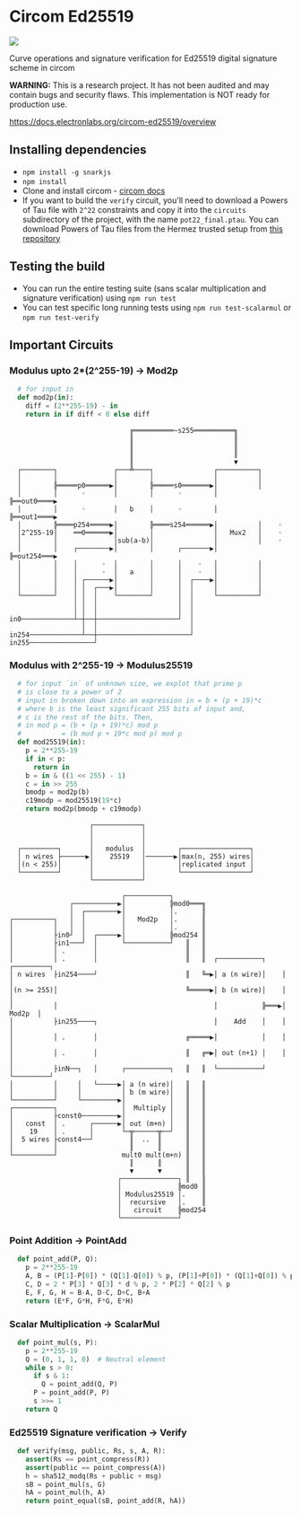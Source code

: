 # Circom Ed25519

<img src="https://github.com/Electron-Labs/circom-ed25519/actions/workflows/actions.yml/badge.svg?branch=master">

Curve operations and signature verification for Ed25519 digital signature scheme in circom 

**WARNING:** This is a research project. It has not been audited and may contain bugs and security flaws. This implementation is NOT ready for production use.

https://docs.electronlabs.org/circom-ed25519/overview


## Installing dependencies
- `npm install -g snarkjs`
- `npm install`
- Clone and install circom - [circom docs](https://docs.circom.io/getting-started/installation/)
- If you want to build the `verify` circuit, you'll need to download a Powers of Tau file with `2^22` constraints and copy it into the `circuits` subdirectory of the project, with the name `pot22_final.ptau`. You can download Powers of Tau files from the Hermez trusted setup from [this repository](https://github.com/iden3/snarkjs#7-prepare-phase-2)

## Testing the build
- You can run the entire testing suite (sans scalar multiplication and signature verification) using `npm run test`
- You can test specific long running tests using `npm run test-scalarmul` or `npm run test-verify`

## Important Circuits

### Modulus upto 2*(2^255-19) -> Mod2p
```python
  # for input in
  def mod2p(in):
    diff = (2**255-19) - in
    return in if diff < 0 else diff
```

```                                                                                
                              ╔══════════~s255══════════╗                 
                              ║                         ║                 
                              ║                         ║                 
                              ║                         ║                 
                              ║                         ▼                 
  ┌────────┐              ┌───╩────┐               ┌──────────┐           
  │        │              │        │               │          │           
  │        ╠═════p0══════▶│        ╠═════s0═══════▶│          │           
  │        │      ◦       │        │      ◦        │          ╠══out0════▶
  │        │      ◦       │   b    │      ◦        │          ╠══out1════▶
  │        ╠════p254═════▶│        ╠════s254══════▶│          │    ◦      
  │2^255-19│    ══0══════▶│        │               │   Mux2   │    ◦      
  │        │              │sub(a-b)│               │          │    ◦      
  │        │    ┌────────▶│        │      ┌───────▶│          ╠═out254═══▶
  │        │    │      ◦  │        │      │    ◦   │          │           
  │        │    │      ◦  │   a    │      │    ◦   │          │           
  │        │    │ ┌──────▶│        │      │  ┌────▶│          │           
  │        │    │ │  ┌───▶│        │      │  │     │          │           
  └────────┘    │ │  │    └────────┘      │  │     └──────────┘           
                │ │  │                    │  │                            
                │ │  │                    │  │                            
in0─────────────┴─┼──┼────────────────────┘  │                            
                  │  │                       │                            
in254─────────────┴──┼───────────────────────┘                            
in255────────────────┘ 
```                                                                                        

### Modulus with 2^255-19 -> Modulus25519
```python
  # for input `in` of unknown size, we explot that prime p
  # is close to a power of 2
  # input in broken down into an expression in = b + (p + 19)*c
  # where b is the least significant 255 bits of input and,
  # c is the rest of the bits. Then,
  # in mod p = (b + (p + 19)*c) mod p
  #          = (b mod p + 19*c mod p) mod p
  def mod25519(in):
    p = 2**255-19
    if in < p:
      return in
    b = in & ((1 << 255) - 1)
    c = in >> 255
    bmodp = mod2p(b)
    c19modp = mod25519(19*c)
    return mod2p(bmodp + c19modp)
```
```
                    ┌────────────┐
                    │            │
                    │            │
  ┌─────────┐       │   modulus  │        ┌─────────────────┐
  │ n wires ├──────▶│    25519   │───────▶│max(n, 255) wires│
  │(n < 255)│       │            │        │replicated input │
  └─────────┘       │            │        └─────────────────┘
                    └────────────┘
```

```
                            ┌───────────┐                                       
               ┌───────────▶│           ╠mod0═══╗                               
               │  ┌────────▶│           │.      ║                               
┌──────────┐   │  │         │   Mod2p   │.      ║                               
│          │   │  │         │           │.      ║                               
│          ├in0┘  │  ┌─────▶│           ╠mod254 ║                               
│          ├in1───┘  │      └───────────┘   ║   ║                               
│          │ .       │                      ║   ║                               
│          │ .       │                      ║   ║  ┌───────────┐    ┌─────────┐
│ n wires  ├in254────┘                      ║   ╚═▶│ a (n wire)│    │         │
│(n >= 255)│                                ╚═════▶│ b (n wire)│    │         │
│          │                                       │           ╠═══▶│  Mod2p  │
│          ├in255────┐                             │    Add    │    │         │
│          │ .       │                      ╔═════▶│           │    │         │
│          │ .       │                      ║   ╔═▶│ out (n+1) │    │         │
│          ├inN──┐   │      ┌───────────┐   ║   ║  └───────────┘    └─────────┘
│          │     │   └─────▶│ a (n wire)│   ║   ║                               
│          │     │          │ b (m wire)│   ║   ║                               
└──────────┘     └─────────▶│           │   ║   ║                               
┌──────────┐                │  Multiply │   ║   ║                               
│          ├const0─────────▶│           │   ║   ║                               
│   const  │ .      ┌──────▶│ out (m+n) │   ║   ║                               
│    19    │ .      │       └─╦──────╦──┘   ║   ║                               
│  5 wires ├const4──┘         ║  ..  ║      ║   ║                               
│          │                  ║      ║      ║   ║                               
└──────────┘                mult0 mult(m+n) ║   ║                               
                              ║      ║      ║   ║                               
                              ▼      ▼      ║   ║                               
                           ┌──────────────┐ ║   ║                               
                           │              ╠mod0 ║                               
                           │ Modulus25519 │.    ║                               
                           │  recursive   │.    ║                               
                           │   circuit    ╠mod254                               
                           └──────────────┘                              
```

### Point Addition -> PointAdd
```python
  def point_add(P, Q):
    p = 2**255-19
    A, B = (P[1]-P[0]) * (Q[1]-Q[0]) % p, (P[1]+P[0]) * (Q[1]+Q[0]) % p
    C, D = 2 * P[3] * Q[3] * d % p, 2 * P[2] * Q[2] % p
    E, F, G, H = B-A, D-C, D+C, B+A
    return (E*F, G*H, F*G, E*H)
```

### Scalar Multiplication -> ScalarMul
```python
  def point_mul(s, P):
    p = 2**255-19
    Q = (0, 1, 1, 0)  # Neutral element
    while s > 0:
      if s & 1:
        Q = point_add(Q, P)
      P = point_add(P, P)
      s >>= 1
    return Q
```

### Ed25519 Signature verification -> Verify
```python
  def verify(msg, public, Rs, s, A, R):
    assert(Rs == point_compress(R))
    assert(public == point_compress(A))
    h = sha512_modq(Rs + public + msg)
    sB = point_mul(s, G)
    hA = point_mul(h, A)
    return point_equal(sB, point_add(R, hA))
```